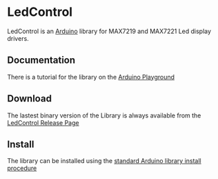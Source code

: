 LedControl
==========
LedControl is an [Arduino](http://arduino.cc) library for MAX7219 and MAX7221 Led display drivers.

Documentation
-------------
There is a tutorial for the library on the [Arduino Playground](http://http://playground.arduino.cc/Main/LedControl)

Download
--------
The lastest binary version of the Library is always available from the 
[LedControl Release Page](https://github.com/wayoda/LedControl/releases) 


Install
-------
The library can be installed using the [standard Arduino library install procedure](http://arduino.cc/en/Guide/Libraries#.UwxndHX5PtY)  







